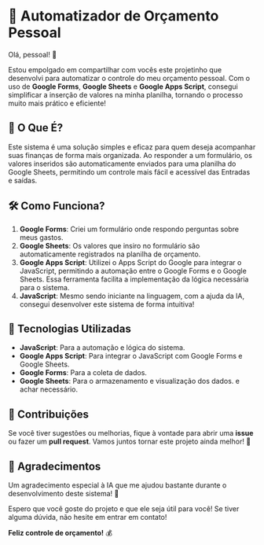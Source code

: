 # 📝 Automatizador de Orçamento Pessoal

Olá, pessoal! 👋 

Estou empolgado em compartilhar com vocês este projetinho que desenvolvi para automatizar o controle do meu orçamento pessoal. Com o uso de **Google Forms**, **Google Sheets** e **Google Apps Script**, consegui simplificar a inserção de valores na minha planilha, tornando o processo muito mais prático e eficiente!

## 🚀 O Que É?

Este sistema é uma solução simples e eficaz para quem deseja acompanhar suas finanças de forma mais organizada. Ao responder a um formulário, os valores inseridos são automaticamente enviados para uma planilha do Google Sheets, permitindo um controle mais fácil e acessível das Entradas e saídas.

## 🛠️ Como Funciona?

1. **Google Forms**: Criei um formulário onde respondo perguntas sobre meus gastos.
2. **Google Sheets**: Os valores que insiro no formulário são automaticamente registrados na planilha de orçamento.
3. **Google Apps Script**: Utilizei o Apps Script do Google para integrar o JavaScript, permitindo a automação entre o Google Forms e o Google Sheets. Essa ferramenta facilita a implementação da lógica necessária para o sistema.
4. **JavaScript**: Mesmo sendo iniciante na linguagem, com a ajuda da IA, consegui desenvolver este sistema de forma intuitiva!

## 🌟 Tecnologias Utilizadas

- **JavaScript**: Para a automação e lógica do sistema.
- **Google Apps Script**: Para integrar o JavaScript com Google Forms e Google Sheets.
- **Google Forms**: Para a coleta de dados.
- **Google Sheets**: Para o armazenamento e visualização dos dados.
e achar necessário.

## 🤝 Contribuições

Se você tiver sugestões ou melhorias, fique à vontade para abrir uma **issue** ou fazer um **pull request**. Vamos juntos tornar este projeto ainda melhor! 🚀

## 🎉 Agradecimentos

Um agradecimento especial à IA que me ajudou bastante durante o desenvolvimento deste sistema! 🙌

Espero que você goste do projeto e que ele seja útil para você! Se tiver alguma dúvida, não hesite em entrar em contato!

**Feliz controle de orçamento!** 💰
